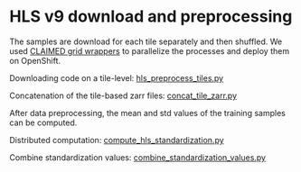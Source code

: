 # HLS v9 download and preprocessing

The samples are download for each tile separately and then shuffled.
We used [CLAIMED grid wrappers](https://github.com/claimed-framework/c3/blob/main/GettingStarted.md) to parallelize the processes and deploy them on OpenShift.

Downloading code on a tile-level: [hls_preprocess_tiles.py](hls_preprocess_tiles.py)

Concatenation of the tile-based zarr files: [concat_tile_zarr.py](concat_tile_zarr.py)

After data preprocessing, the mean and std values of the training samples can be computed.

Distributed computation: [compute_hls_standardization.py](compute_hls_standardization.py)

Combine standardization values: [combine_standardization_values.py](combine_standardization_values.py)


